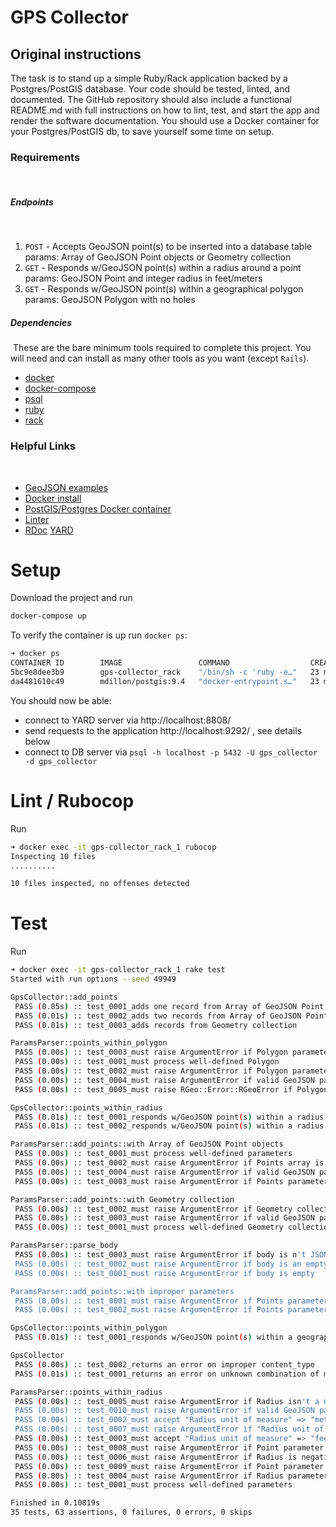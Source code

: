 # GPS Collector

## Original instructions

The task is to stand up a simple Ruby/Rack application backed by a
Postgres/PostGIS database. Your code should be tested, linted, and documented.
The GitHub repository should also include a functional README.md with full
instructions on how to lint, test, and start the app and render the software
documentation. You should use a Docker container for your Postgres/PostGIS db,
to save yourself some time on setup. 
​
### Requirements
​
##### Endpoints
​
1) `POST` - Accepts GeoJSON point(s) to be inserted into a database table
   params: Array of GeoJSON Point objects or Geometry collection
​
2) `GET` - Responds w/GeoJSON point(s) within a radius around a point
   params: GeoJSON Point and integer radius in feet/meters
​
3) `GET` - Responds w/GeoJSON point(s) within a geographical polygon
   params: GeoJSON Polygon with no holes
​
##### Dependencies
​
These are the bare minimum tools required to complete this project. You will
need and can install as many other tools as you want (except `Rails`).
​
- [docker](https://docs.docker.com/install/)
- [docker-compose](https://docs.docker.com/compose/install/)
- [psql](https://www.postgresql.org/download/)
- [ruby](https://www.ruby-lang.org/en/downloads/)
- [rack](https://github.com/rack/rack)
​
### Helpful Links
​
- [GeoJSON examples](https://tools.ietf.org/html/rfc7946#appendix-A)
- [Docker install](https://docs.docker.com/install/)
- [PostGIS/Postgres Docker container](https://hub.docker.com/r/mdillon/postgis)
- [Linter](https://docs.rubocop.org/en/stable/)
- [RDoc](https://ruby.github.io/rdoc/) [YARD](https://yardoc.org)

# Setup
Download the project and run
 
```bash
docker-compose up
```

To verify the container is up run `docker ps`:
```bash
➜ docker ps
CONTAINER ID        IMAGE                 COMMAND                  CREATED             STATUS              PORTS                                            NAMES
5bc9e8dee3b9        gps-collector_rack    "/bin/sh -c 'ruby -e…"   23 minutes ago      Up 23 minutes       0.0.0.0:8808->8808/tcp, 0.0.0.0:9292->9292/tcp   gps-collector_rack_1
da4481610c49        mdillon/postgis:9.4   "docker-entrypoint.s…"   23 minutes ago      Up 23 minutes       0.0.0.0:5432->5432/tcp                           gps_collector_db
```

You should now be able:
- connect to YARD server via http://localhost:8808/
- send requests to the application http://localhost:9292/ , see details below
- connect to DB server via `psql -h localhost -p 5432 -U gps_collector -d gps_collector`

# Lint / Rubocop
Run 
```bash
➜ docker exec -it gps-collector_rack_1 rubocop
Inspecting 10 files
..........

10 files inspected, no offenses detected
```

# Test
Run 
```bash
➜ docker exec -it gps-collector_rack_1 rake test 
Started with run options --seed 49949

GpsCollector::add_points
 PASS (0.05s) :: test_0001_adds one record from Array of GeoJSON Point objects
 PASS (0.01s) :: test_0002_adds two records from Array of GeoJSON Point objects
 PASS (0.01s) :: test_0003_adds records from Geometry collection

ParamsParser::points_within_polygon
 PASS (0.00s) :: test_0003_must raise ArgumentError if Polygon parameter is not valid GeoJSON
 PASS (0.00s) :: test_0001_must process well-defined Polygon
 PASS (0.00s) :: test_0002_must raise ArgumentError if Polygon parameter absent
 PASS (0.00s) :: test_0004_must raise ArgumentError if valid GeoJSON passed but not Polygon
 PASS (0.00s) :: test_0005_must raise RGeo::Error::RGeoError if Polygon contains one point

GpsCollector::points_within_radius
 PASS (0.01s) :: test_0001_responds w/GeoJSON point(s) within a radius around a point
 PASS (0.01s) :: test_0002_responds w/GeoJSON point(s) within a radius in feet around a point

ParamsParser::add_points::with Array of GeoJSON Point objects
 PASS (0.00s) :: test_0001_must process well-defined parameters
 PASS (0.00s) :: test_0002_must raise ArgumentError if Points array is empty
 PASS (0.00s) :: test_0004_must raise ArgumentError if valid GeoJSON passed to Points array but not Point
 PASS (0.00s) :: test_0003_must raise ArgumentError if Points parameter contains not valid GeoJSON

ParamsParser::add_points::with Geometry collection
 PASS (0.00s) :: test_0002_must raise ArgumentError if Geometry collection is not valid GeoJSON
 PASS (0.00s) :: test_0003_must raise ArgumentError if valid GeoJSON passed but not GeometryCollection
 PASS (0.00s) :: test_0001_must process well-defined Geometry collection

ParamsParser::parse_body
 PASS (0.00s) :: test_0003_must raise ArgumentError if body is n't JSON
 PASS (0.00s) :: test_0002_must raise ArgumentError if body is an empty string
 PASS (0.00s) :: test_0001_must raise ArgumentError if body is empty

ParamsParser::add_points::with improper parameters
 PASS (0.00s) :: test_0001_must raise ArgumentError if Points parameter absent
 PASS (0.00s) :: test_0002_must raise ArgumentError if Points parameter isn't GeoJSON Point nor Geometry collection

GpsCollector::points_within_polygon
 PASS (0.01s) :: test_0001_responds w/GeoJSON point(s) within a geographical polygon

GpsCollector
 PASS (0.00s) :: test_0002_returns an error on improper content_type
 PASS (0.01s) :: test_0001_returns an error on unknown combination of method/path

ParamsParser::points_within_radius
 PASS (0.00s) :: test_0005_must raise ArgumentError if Radius isn't a number
 PASS (0.00s) :: test_0010_must raise ArgumentError if valid GeoJSON passed but not Point
 PASS (0.00s) :: test_0002_must accept "Radius unit of measure" => "meters" parameter
 PASS (0.00s) :: test_0007_must raise ArgumentError if "Radius unit of measure" isn't whitelisted
 PASS (0.00s) :: test_0003_must accept "Radius unit of measure" => "feet" parameter
 PASS (0.00s) :: test_0008_must raise ArgumentError if Point parameter absent
 PASS (0.00s) :: test_0006_must raise ArgumentError if Radius is negative
 PASS (0.00s) :: test_0009_must raise ArgumentError if Point parameter is not valid GeoJSON
 PASS (0.00s) :: test_0004_must raise ArgumentError if Radius parameter absent
 PASS (0.00s) :: test_0001_must process well-defined parameters

Finished in 0.10819s
35 tests, 63 assertions, 0 failures, 0 errors, 0 skips
```
